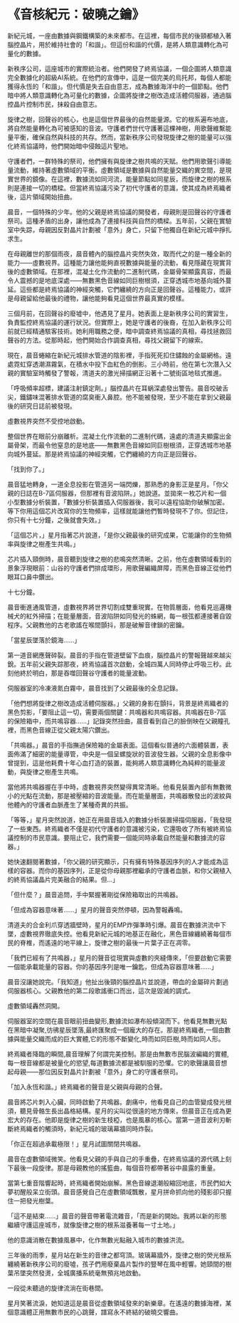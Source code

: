 # 《音核紀元：破曉之鑰》

新紀元城，一座由數據與鋼鐵構築的未來都市。在這裡，每個市民的後頸都植入著腦控晶片，用於維持社會的「和諧」。但這份和諧的代價，是將人類意識轉化為可量化的數據。

新秩序公司，這座城市的實際統治者。他們開發了終焉協議，一個企圖將人類意識完全數據化的超級AI系統。在他們的宣傳中，這是一個完美的烏托邦，每個人都能獲得永恆的「和諧」。但代價是失去自由意志，成為數據海洋中的一個節點。他們暗中將人類意識轉化為可量化的數據，企圖將旋律之樹改造成活體伺服器，通過腦控晶片控制市民，抹殺自由意志。

旋律之樹，回聲谷的核心，也是這個世界最後的自然能量源。它的根系遍布地底，將自然能量轉化為可被感知的音波。守護者們世代守護著這棵神樹，用歌聲維繫能量平衡，確保自然與科技的共存。然而，當新秩序公司發現旋律之樹的能量可以強化終焉協議時，他們開始暗中侵蝕這片聖地。

守護者們，一群特殊的祭司，他們擁有與旋律之樹共鳴的天賦。他們用歌聲引導能量流動，維持著虛數領域的平衡。虛數領域是數據與自然能量交織的異空間，是現實世界的鏡像。在這裡，數據流如同河流，能量節點如同星辰，而旋律之樹的根系則是連接一切的橋樑。但當終焉協議污染了初代守護者的意識，使其成為終焉織者後，這片領域開始扭曲。

晨音，一個特殊的少年。他的父親是終焉協議的開發者，母親則是回聲谷的守護者祭司。這種矛盾的出身，讓他成為了連接科技與自然的橋樑。五年前，父親在實驗室中失踪，母親因反對晶片計劃被「意外」身亡，只留下他獨自在新紀元城中掙扎求生。

在母親離世的那個雨夜，晨音體內的腦控晶片突然失效，取而代之的是一種全新的能力——虛數視界。這種能力讓他能夠直視數據與能量的流動，看見隱藏在現實背後的虛數領域。在那裡，混凝土化作流動的二進制代碼，金屬骨架顯露真容，而最令人震撼的是地底深處——無數黑色音線如同巨樹根須，正穿透城市地基向城外蔓延。這些都是終焉協議的神經突觸，它們纏繞的方向正是回聲谷。這種能力，或許是母親留給他最後的禮物，讓他能夠看見這個世界最真實的模樣。

三個月前，在回聲谷的廢墟中，他遇見了星月。她表面上是新秩序公司的實習生，負責監控終焉協議的運行狀況。但實際上，她是守護者的後裔，在加入新秩序公司前就已經精通駭客技術。她利用職務之便，暗中調查終焉協議的真相，尋找拯救回聲谷的方法。從那時起，他們開始合作調查真相，尋找父親留下的線索。

現在，晨音蜷縮在新紀元城排水管道的陰影裡，手指死死扣住鏽蝕的金屬網格。遠處霓虹穿透潮濕霧氣，在積水中投下血紅色的倒影。三小時前，他在第七次潛入父親的實驗室時觸發了警報，清道夫的激光掃描網正沿著十二號街區地毯式推進。

「呼吸頻率超標，建議注射鎮定劑。」腦控晶片在耳蜗深處發出警告。晨音咬破舌尖，鐵鏽味混著排水管道的腐臭衝入鼻腔。他不能被發現，至少不能在拿到父親最後的研究日誌前被發現。

虛數視界突然不受控地啟動。

整個世界在眼前分崩離析。混凝土化作流動的二進制代碼，遠處的清道夫顯露出金屬骨架，而最令他窒息的是地底——無數黑色音線如同巨樹根須，正穿透城市地基向城外蔓延。那是終焉協議的神經突觸，它們纏繞的方向正是回聲谷。

「找到你了。」

晨音猛地轉身，一道全息投影在管道另一端閃爍，那熟悉的身影正是星月。「你父親的日誌在B-7區伺服器，但那裡有音波陷阱。」她說道。並拋來一枚芯片和一個小型數據分析裝置，「數據分析裝置插入伺服器後，我可以遠程協助你破解加密。等下你用這個芯片改寫你的生物頻率，這樣就能讓他們暫時發現不了你。但記住，你只有十七分鐘，之後就會失效。」

「這個芯片，」星月指著芯片說道，「是你父親最後的研究成果，它能讓你的生物頻率與旋律之樹產生共鳴。」

芯片插入頸側時，晨音聽到旋律之樹的悲鳴突然清晰。之前，他在虛數領域看到的景象浮現眼前：山谷的守護者們排成環形，用歌聲編織屏障，而黑色音線正從他們眼耳口鼻中鑽出。

十七分鐘。

晨音衝進通風管道，虛數視界將世界切割成雙重現實。在物質層面，他看見巡邏機械犬的紅外掃描；在能量層面，音波陷阱如同發光的蛛網，每一根弦都連接著自毀程序。父親教他的古老歌謠在喉間顫抖，那是破解音律鎖的密鑰。

「當星辰墜落於鏡海......」

第一道音網應聲碎裂。晨音的手指在管道壁留下血痕，腦控晶片的警報聲越來越尖銳。五年前父親失踪那夜，終焉協議首次啟動，全城四萬人同時停止呼吸三秒。此刻他終於明白，那是吞噬回聲谷守護者的能量波動。

伺服器室的冷凍液氮白霧中，晨音找到了父親最後的全息記錄。

「他們想將旋律之樹改造成活體伺服器。」父親的身影在顫抖，背景是終焉織者的黑色剪影，「要阻止這一切，需要兩個關鍵：共鳴器和共鳴容器。共鳴器在B-7區的保險箱中，而共鳴容器......」記錄突然扭曲，晨音看到自己的臉倒映在父親瞳孔裡，而黑色音線正從父親太陽穴鑽出。

「共鳴器。」晨音的手指撫過保險箱的金屬表面。這個看似普通的六面體裝置，表面佈滿了細密的能量導管，中央是一個呈螺旋狀的音波發生器。父親的全息影像中曾提到，這是他耗費十年心血打造的裝置，能夠將人類意識轉化為純粹的能量波動，與旋律之樹產生共鳴。

當他將共鳴器握在手中時，虛數視界突然變得異常清晰。他看見裝置內部有無數微小的光點在流動，那是被壓縮的音波能量。而在能量層面，共鳴器散發出的波紋與他體內的守護者血脈產生了某種奇異的共振。

「等等，」星月突然說道，她正在用晨音插入的數據分析裝置掃描伺服器，「我發現了一些東西。終焉織者不僅是初代守護者的意識被污染，它還吸收了所有被終焉協議控制的市民意識。要阻止它，我們需要一個能同時承載自然能量和數據流的容器。」

她快速翻閱著數據，「你父親的研究顯示，只有擁有特殊基因序列的人才能成為這樣的容器。而你的基因序列，正是從你母親那裡繼承的守護者血脈，和你父親植入的終焉協議晶片完美融合的結果。但...」

「但什麼？」晨音追問，手中緊握著剛從保險箱取出的共鳴器。

「但成為容器意味著......」星月的聲音突然停頓，因為警報轟鳴。

清道夫的合金利爪穿透牆壁時，星月的EMP炸彈準時引爆。晨音在數據洪流中下墜，虛數視界徹底失控。他看見新紀元城的地基正在融化，黑色音線纏繞著每個市民的脊椎，而遙遠的地平線上，旋律之樹的最後一片葉子正在凋零。

「我們已經有了共鳴器，」星月的聲音從現實與虛數的夾縫傳來，「但要啟動它需要一個能承載能量的容器。你的基因序列是唯一鑰匙，但成為容器意味著......」

晨音沒讓她說完。「我知道」他扯出後頸的腦控晶片並說道，帶血的金屬碎片劃過伺服器核心。父親教他的第二段歌謠衝口而出，這次是毀滅的調式。

虛數領域轟然洞開。

伺服器室的空間在晨音眼前扭曲變形,數據流如瀑布般傾瀉而下。他看見無數光點在黑暗中凝聚,彷彿星辰墜落,最終匯聚成一個龐大的存在。那是終焉織者,一個由數據與能量交織而成的巨大實體,它的形態不斷變化,時而如同巨樹,時而如同人形。

終焉織者降臨的瞬間,晨音理解了何謂完美控制。那是由無數市民腦波編織的實體,每一根音線都是被量化的慾望,每道數據流都是被馴服的恐懼。它的歌聲讓晨音想起母親——那位因反對晶片計劃被「意外」身亡的守護者祭司。

「加入永恆和諧。」終焉織者的聲音是父親與母親的合聲。

晨音將芯片刺入心臟，同時啟動了共鳴器。劇痛中，他看見自己的血管變成發光根須，聽見骨骼生長出晶格結構。星月的尖叫從很遠的地方傳來，但晨音正在成為更宏大的存在。他即是旋律之樹的新生枝椏，也是風暴的核心。當第一道音波利刃斬斷終焉織者的觸須時，新紀元城的玻璃幕牆同時炸裂。

「你正在超過承載極限！」星月試圖關閉共鳴器。

晨音在虛數領域微笑。他看見父親的手與自己的手重疊，在終焉協議的源代碼上刻下最後一段旋律。那是母親教他的搖籃曲，每個音符都帶著谷中晨露的重量。

當第七重音階響起時，終焉織者開始崩解。黑色音線退潮般縮回地底，市民們如大夢初醒般呆立街頭。晨音感覺自己在虛數領域飄散，星月拼命抓向他的殘影卻只握住一把發光樹葉。

「這不是結束......」晨音的聲音帶著電流雜音，「而是新的開始。我將以新的形態繼續守護這座城市，就像旋律之樹的根系滋養著每一寸土地。」

他的意識消散在數據風暴中，化作無數光點融入城市的數據洪流。

三年後的雨季，星月站在新生的音律之都穹頂。玻璃幕牆外，旋律之樹的熒光根系纏繞著新秩序公司的廢墟，孩子們用廢棄晶片製作的豎琴在風中輕響。她頸間的樹葉吊墜突然發燙，全城廣播系統毫無預兆地啟動。

一段從未聽過的旋律流淌在街巷間。

星月笑著流淚，她知道這是晨音從虛數領域發來的新樂章。在遙遠的數據海裡，某個意識體正用無數市民的心跳聲，譜寫永不終結的破曉交響曲。